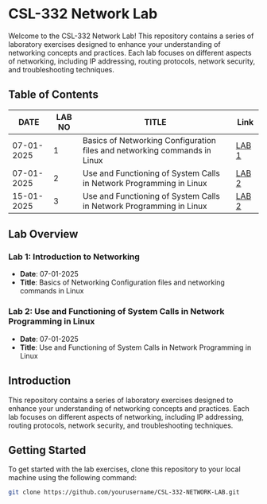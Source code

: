 # CSL-332 Network Lab

Welcome to the CSL-332 Network Lab! This repository contains a series of laboratory exercises designed to enhance your understanding of networking concepts and practices. Each lab focuses on different aspects of networking, including IP addressing, routing protocols, network security, and troubleshooting techniques.

## Table of Contents
| DATE       | LAB NO | TITLE                                                                          | Link          |
|------------|--------|--------------------------------------------------------------------------------|---------------|
| 07-01-2025 | 1      | Basics of Networking Configuration files and networking commands in Linux      | [LAB 1](https://github.com/Viwvwek/-CSL-332-NETWORK-LAB/tree/main/LAB%201)     |
| 07-01-2025 | 2      | Use and Functioning of System Calls in Network Programming in Linux            | [LAB 2](https://github.com/Viwvwek/-CSL-332-NETWORK-LAB/tree/main/LAB%201/CODES/Exp2/System_calls)     |
| 15-01-2025 | 3      | Use and Functioning of System Calls in Network Programming in Linux            | [LAB 2](https://github.com/Viwvwek/-CSL-332-NETWORK-LAB/tree/main/LAB%202)     |


## Lab Overview

### Lab 1: Introduction to Networking
- **Date**: 07-01-2025
- **Title**: Basics of Networking Configuration files and networking commands in Linux

### Lab 2: Use and Functioning of System Calls in Network Programming in Linux
- **Date**: 07-01-2025
- **Title**: Use and Functioning of System Calls in Network Programming in Linux

## Introduction

This repository contains a series of laboratory exercises designed to enhance your understanding of networking concepts and practices. Each lab focuses on different aspects of networking, including IP addressing, routing protocols, network security, and troubleshooting techniques.

## Getting Started

To get started with the lab exercises, clone this repository to your local machine using the following command:

```bash
git clone https://github.com/yourusername/CSL-332-NETWORK-LAB.git
